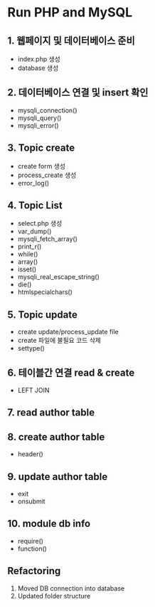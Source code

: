# Run PHP and MySQL

## 1. 웹페이지 및 데이터베이스 준비

- index.php 생성
- database 생성
 
## 2. 데이터베이스 연결 및 insert 확인

- mysqli_connection()
- mysqli_query()
- mysqli_error()

## 3. Topic create 

- create form 생성
- process_create 생성
- error_log()

## 4. Topic List

- select.php 생성
- var_dump()
- mysqli_fetch_array()
- print_r()
- while()
- array()
- isset()
- mysqli_real_escape_string()
- die()
- htmlspecialchars()

## 5. Topic update

- create update/process_update file
- create 파일에 불필요 코드 삭제 
- settype()

## 6. 테이블간 연결 read & create

- LEFT JOIN 

## 7. read author table 

## 8. create author table 

- header()
## 9. update author table 

- exit
- onsubmit

## 10. module db info

- require()
- function()

## Refactoring

1. Moved DB connection into database
2. Updated folder structure